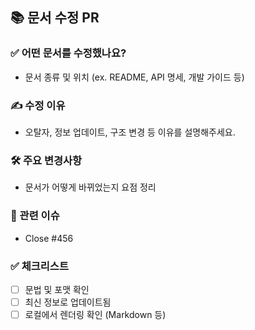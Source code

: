 ## 📚 문서 수정 PR

### ✅ 어떤 문서를 수정했나요?

- 문서 종류 및 위치 (ex. README, API 명세, 개발 가이드 등)

### ✍ 수정 이유

- 오탈자, 정보 업데이트, 구조 변경 등 이유를 설명해주세요.

### 🛠 주요 변경사항

- 문서가 어떻게 바뀌었는지 요점 정리

### 📎 관련 이슈

- Close #456

### ✅ 체크리스트

- [ ] 문법 및 포맷 확인
- [ ] 최신 정보로 업데이트됨
- [ ] 로컬에서 렌더링 확인 (Markdown 등)
